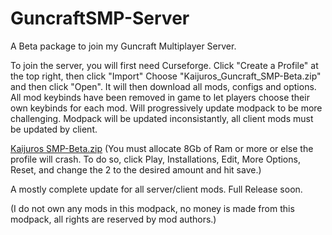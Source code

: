 # GuncraftSMP-Server
A Beta package to join my Guncraft Multiplayer Server.

To join the server, you will first need Curseforge.
Click "Create a Profile" at the top right, then click "Import"
Choose "Kaijuros_Guncraft_SMP-Beta.zip" and then click "Open".
It will then download all mods, configs and options.
All mod keybinds have been removed in game to let players choose their own keybinds for each mod.
Will progressively update modpack to be more challenging.
Modpack will be updated inconsistantly, all client mods must be updated by client.


[Kaijuros SMP-Beta.zip](https://github.com/Valturna/GuncraftSMP-Server/files/13802315/Kaijuros.SMP-Beta.zip)
(You must allocate 8Gb of Ram or more or else the profile will crash. To do so, click Play, Installations, Edit, 
More Options, Reset, and change the 2 to the desired amount and hit save.)


A mostly complete update for all server/client mods. Full Release soon.


(I do not own any mods in this modpack, no money is made from this modpack, all rights are reserved by mod authors.)
